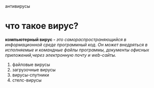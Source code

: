<html>
<head>
<meta name="author" content="bwtfhc">
<meta name="description" content="виды антивирусов">
<meta name="keywords" content="антивирус"

<title>антивирусы </title>
</head>
<body>
<h1>что такое вирус? </h1> 
<p><b>компьютерный вирус - </b><em>это самораспространяющийся в информационной среде программный код. Он может внедряться в исполняемые и командные файлы программы, документы офисных приложений,через электронную почту и web-сайты. </em> </p>
<ol>
  <li>файловые вирусы </li>
  <li>загрузочные вирусы </li>
  <li>вирусы-спутники </li>
  <li>стелс-вирусы </li>
</ol>
